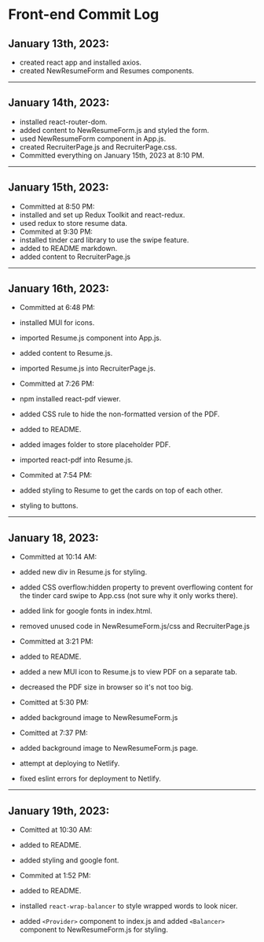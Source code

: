 # Front-end Commit Log

## January 13th, 2023:
- created react app and installed axios.
- created NewResumeForm and Resumes components.
----
## January 14th, 2023:
- installed react-router-dom.
- added content to NewResumeForm.js and styled the form.
- used NewResumeForm component in App.js.
- created RecruiterPage.js and RecruiterPage.css.
- Committed everything on January 15th, 2023 at 8:10 PM.
-----
## January 15th, 2023:
- Committed at 8:50 PM:
- installed and set up Redux Toolkit and react-redux.
- used redux to store resume data.
- Commited at 9:30 PM:
- installed tinder card library to use the swipe feature.
- added to README markdown.
- added content to RecruiterPage.js
-----
## January 16th, 2023:
- Committed at 6:48 PM:
- installed MUI for icons.
- imported Resume.js component into App.js.
- added content to Resume.js.
- imported Resume.js into RecruiterPage.js.

- Committed at 7:26 PM:
- npm installed react-pdf viewer.
- added CSS rule to hide the non-formatted version of the PDF.
- added to README.
- added images folder to store placeholder PDF.
- imported react-pdf into Resume.js.

- Commited at 7:54 PM:
- added styling to Resume to get the cards on top of each other.
- styling to buttons.
----
## January 18, 2023:
- Committed at 10:14 AM:
- added new div in Resume.js for styling.
- added CSS overflow:hidden property to prevent overflowing content for the tinder card swipe to App.css (not sure why it only works there).
- added link for google fonts in index.html.
- removed unused code in NewResumeForm.js/css and RecruiterPage.js

- Committed at 3:21 PM:
- added to README.
- added a new MUI icon to Resume.js to view PDF on a separate tab.
- decreased the PDF size in browser so it's not too big.

- Comitted at 5:30 PM:
- added background image to NewResumeForm.js

- Comitted at 7:37 PM:
- added background image to NewResumeForm.js page.
- attempt at deploying to Netlify.
- fixed eslint errors for deployment to Netlify.
----
## January 19th, 2023:
- Comitted at 10:30 AM:
- added to README.
- added styling and google font.

- Commited at 1:52 PM:
- added to README.
- installed `react-wrap-balancer` to style wrapped words to look nicer.
- added `<Provider>` component to index.js and added `<Balancer>` component to NewResumeForm.js for styling.